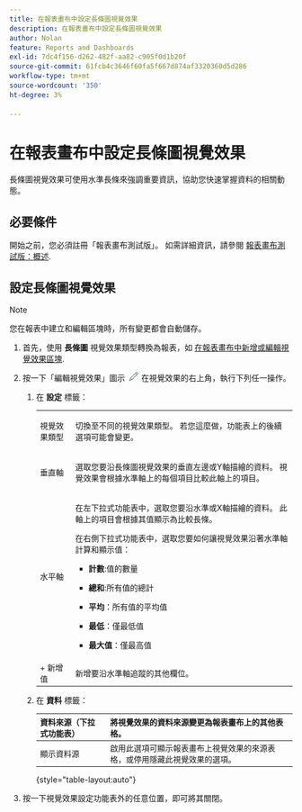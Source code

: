 ```yaml
---
title: 在報表畫布中設定長條圖視覺效果
description: 在報表畫布中設定長條圖視覺效果
author: Nolan
feature: Reports and Dashboards
exl-id: 7dc4f156-d262-482f-aa82-c905f0d1b20f
source-git-commit: 61fcb4c3646f60fa5f667d874af3320360d5d286
workflow-type: tm+mt
source-wordcount: '350'
ht-degree: 3%

---
```



# 在報表畫布中設定長條圖視覺效果

長條圖視覺效果可使用水準長條來強調重要資訊，協助您快速掌握資料的相關動態。

## 必要條件

開始之前，您必須註冊「報表畫布測試版」。 如需詳細資訊，請參閱 [報表畫布測試版：概述](/help/quicksilver/product-announcements/betas/reporting-canvas-beta/reporting-canvas-beta-overview.md).

## 設定長條圖視覺效果

>[!NOTE]
>
>您在報表中建立和編輯區塊時，所有變更都會自動儲存。

1. 首先，使用 **長條圖** 視覺效果類型轉換為報表，如 [在報表畫布中新增或編輯視覺效果區塊](../../../reports-and-dashboards/reporting-canvas/visualization-blocks/add-or-edit-report-visualization.md).

1. 按一下「編輯視覺效果」圖示 ![](assets/edit-icon.png) 在視覺效果的右上角，執行下列任一操作。

   1. 在 **設定** 標籤：

      <table style="table-layout:auto">
       <col>
       <col>
       <tbody>
        <tr>
         <td role="rowheader">視覺效果類型</td>
         <td><p>切換至不同的視覺效果類型。 若您這麼做，功能表上的後續選項可能會變更。</p></td>
        </tr>
        <tr>
         <td role="rowheader">垂直軸</td>
         <td><p>選取您要沿長條圖視覺效果的垂直左邊或Y軸描繪的資料。 視覺效果會根據水準軸上的每個項目比較此軸上的項目。</p></td>
        </tr>
        <tr>
         <td role="rowheader">水平軸</td>
         <td><p>在左下拉式功能表中，選取您要沿水準或X軸描繪的資料。 此軸上的項目會根據其值顯示為比較長條。</p><p>在右側下拉式功能表中，選取您要如何讓視覺效果沿著水準軸計算和顯示值：</p>
          <ul>
           <li><p><b>計數</b>:值的數量</p></li>
           <li><p><b>總和</b>:所有值的總計 </p></li>
           <li><p><b>平均</b>：所有值的平均值</p></li>
           <li><p><b>最低</b>：僅最低值</p></li>
           <li><p><b>最大值</b>：僅最高值</p></li>
          </ul></td>
        </tr>
        <tr>
         <td role="rowheader">+ 新增值</td>
         <td>新增要沿水準軸追蹤的其他欄位。</td>
        </tr>
       </tbody>
      </table>

   1. 在 **資料** 標籤：

      | 資料來源（下拉式功能表） | 將視覺效果的資料來源變更為報表畫布上的其他表格。 |
      |---|---|
      | 顯示資料源 | 啟用此選項可顯示報表畫布上視覺效果的來源表格，或停用隱藏此視覺效果的選項。 |

      {style=&quot;table-layout:auto&quot;}

      <!--   
      NOLAN-FLAG: convert table to html. 
      -->

1. 按一下視覺效果設定功能表外的任意位置，即可將其關閉。
